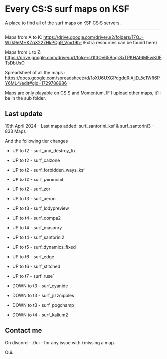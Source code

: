 # Every CS:S surf maps on KSF

A place to find all of the surf maps on KSF CS:S servers.

_____________________________________________________

Maps from A to K: https://drive.google.com/drive/u/2/folders/17QJ-Wzk9eMHKZqX227HkPCg9_Vmrf9h-
(Extra resources can be found here)


Maps from L to Z: https://drive.google.com/drive/u/1/folders/1f3Oe65BngrSxTPKHAt6MEwK0FTsDbUsO


Spreadsheet of all the maps : https://docs.google.com/spreadsheets/d/1oXU6UXGPdgdqRiAjjD_5c1WfI6PY6ML4/edit#gid=1729788986


Maps are only playable on CS:S and Momentum, IF I upload other maps, it'll be in the sub folder.

## Last update

19th April 2024 - Last maps added: surf_santorini_ksf & surf_santorini3 - 833 Maps 

And the following tier changes
- UP to t2 - surf_and_destroy_fix
- UP to t2 - surf_calzone
- UP to t2 - surf_forbidden_ways_ksf
- UP to t2 - surf_perennial
- UP to t2 - surf_zor
- UP to t3 - surf_aeron
- UP to t3 - surf_lodypreview
- UP to t4 - surf_oompa2
- UP to t4 - surf_masonry
- UP to t4 - surf_santorini2
- UP to t5 - surf_dynamics_fixed
- UP to t6 - surf_edge
- UP to t6 - surf_stitched
- UP to t7 - surf_ruse`

- DOWN to t3 - surf_cyanide
- DOWN to t3 - surf_jizznipples
- DOWN to t3 - surf_pogchamp
- DOWN to t4 - surf_kalium2

## Contact me 
On discord - .0ui - for any issue with / missing a map.

Oui.
